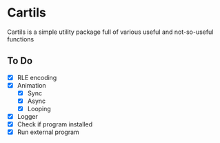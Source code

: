 # Cartils

Cartils is a simple utility package full of various useful and not-so-useful functions

## To Do
- [x] RLE encoding
- [x] Animation
    - [x] Sync
    - [x] Async
    - [x] Looping
- [x] Logger
- [x] Check if program installed
- [x] Run external program